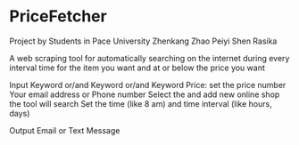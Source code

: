 # PriceFetcher
Project by Students in Pace University 
Zhenkang Zhao
Peiyi Shen
Rasika

A web scraping tool for automatically searching on the internet during every interval time for the item you want and at or below the price you want


Input
Keyword  or/and Keyword or/and Keyword
Price: set the price number
Your email address or Phone number
Select the and add new online shop the tool will search
Set the time (like 8 am) and time interval (like hours, days) 

Output
Email or  Text Message
